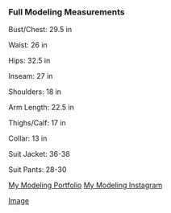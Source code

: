 ### Full Modeling Measurements 

Bust/Chest: 29.5 in

Waist: 26 in

Hips: 32.5 in

Inseam: 27 in

Shoulders: 18 in

Arm Length: 22.5 in

Thighs/Calf: 17 in

Collar: 13 in

Suit Jacket: 36-38

Suit Pants: 28-30

[My Modeling Portfolio](https://owendobson.com/modeling)
[My Modeling Instagram](https://instagram.com/slaybyowen)

[Image](/owen.png)
